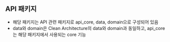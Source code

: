 ## API 패키지  
- 해당 패키지는 API 관련 패키지로 api_core, data, domain으로 구성되어 있음  
- data와 domain은 Clean Architecture의 data와 domain과 동일하고, api_core는 해당 패키지에서 사용되는 core 기능